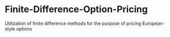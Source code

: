 # Finite-Difference-Option-Pricing
Utilization of finite difference methods for the purpose of pricing European-style options
